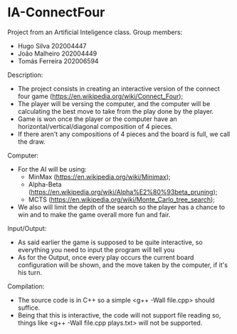 # IA-ConnectFour
Project from an Artificial Inteligence class.
Group members:
  - Hugo Silva 202004447
  - João Malheiro 202004449
  - Tomás Ferreira 202006594
  
 Description:
  - The project consists in creating an interactive version of the connect four game (https://en.wikipedia.org/wiki/Connect_Four);
  - The player will be versing the computer, and the computer will be calculating the best move to take from the play done by the player.
  - Game is won once the player or the computer have an horizontal/vertical/diagonal composition of 4 pieces.
  - If there aren't any compositions of 4 pieces and the board is full, we call the draw.

 Computer:
  - For the AI will be using:
    - MinMax (https://en.wikipedia.org/wiki/Minimax);
    - Alpha-Beta (https://en.wikipedia.org/wiki/Alpha%E2%80%93beta_pruning);
    - MCTS (https://en.wikipedia.org/wiki/Monte_Carlo_tree_search);
  - We also will limit the depth of the search so the player has a chance to win and to make the game overall more fun and fair.
  
 Input/Output:
  - As said earlier the game is supposed to be quite interactive, so everything you need to input the program will tell you
  - As for the Output, once every play occurs the current board configuration will be shown, and the move taken by the computer, if it's his turn.
 
 Compilation:
  - The source code is in C++ so a simple <g++ -Wall file.cpp> should suffice.
  - Being that this is interactive, the code will not support file reading so, things like <g++ -Wall file.cpp plays.txt> will not be supported. 
